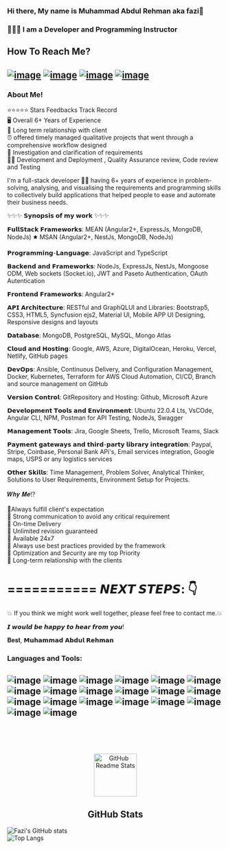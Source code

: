 ### Hi there, My name is Muhammad Abdul Rehman aka fazi👋 
### 🧑🏼‍🏭 I am a Developer and Programming Instructor
## How To Reach Me?
[![image](https://img.shields.io/badge/website-000000?style=for-the-badge&logo=About.me&logoColor=white)](https://abdulrehman.info/)
[![image](https://img.shields.io/badge/LinkedIn-0077B5?style=for-the-badge&logo=linkedin&logoColor=white)](https://www.linkedin.com/in/abdul-rehman-304882148/)
[![image](https://img.shields.io/badge/WhatsApp-25D366?style=for-the-badge&logo=whatsapp&logoColor=white)](https://wa.me/%2B923234101934)
[![image](https://img.shields.io/badge/Instagram-E4405F?style=for-the-badge&logo=instagram&logoColor=white)](https://www.instagram.com/fazi1live/)
---

### About Me!<br>
⭐⭐⭐⭐⭐ Stars Feedbacks Track Record<br>
🖥️ Overall 6+ Years of Experience<br>
🤝 Long term relationship with client<br>
⏰ offered timely managed qualitative projects that went through a comprehensive workflow designed<br>
🌟 Investigation and clarification of requirements<br>
💫💫 Development and Deployment , Quality Assurance review, Code review and Testing<br>

I'm a full-stack developer 👨‍💻 having 6+ years of experience in problem-solving, analysing, and visualising the requirements and programming skills to collectively build applications that helped people to ease and automate their business needs.

✨✨✨ 𝗦𝘆𝗻𝗼𝗽𝘀𝗶𝘀 𝗼𝗳 𝗺𝘆 𝘄𝗼𝗿𝗸 ✨✨✨

𝗙𝘂𝗹𝗹𝗦𝘁𝗮𝗰𝗸 𝗙𝗿𝗮𝗺𝗲𝘄𝗼𝗿𝗸𝘀: MEAN (Angular2+, ExpressJs, MongoDB, NodeJs) 🟊 MSAN (Angular2+, NestJs, MongoDB, NodeJs)

𝗣𝗿𝗼𝗴𝗿𝗮𝗺𝗺𝗶𝗻𝗴-𝗟𝗮𝗻𝗴𝘂𝗮𝗴𝗲: JavaScript and TypeScript

𝗕𝗮𝗰𝗸𝗲𝗻𝗱 𝗮𝗻𝗱 𝗙𝗿𝗮𝗺𝗲𝘄𝗼𝗿𝗸𝘀: NodeJs, ExpressJs, NestJs, Mongoose ODM, Web sockets (Socket.io), JWT and Paseto Authentication, OAuth Autentication

𝗙𝗿𝗼𝗻𝘁𝗲𝗻𝗱 𝗙𝗿𝗮𝗺𝗲𝘄𝗼𝗿𝗸𝘀: Angular2+

𝗔𝗣𝗜 𝗔𝗿𝗰𝗵𝗶𝘁𝗲𝗰𝘁𝘂𝗿𝗲: RESTful and GraphQLUI and Libraries: Bootstrap5, CSS3, HTML5, Syncfusion ejs2, Material UI, Mobile APP UI Designing, Responsive designs and layouts

𝗗𝗮𝘁𝗮𝗯𝗮𝘀𝗲: MongoDB, PostgreSQL, MySQL, Mongo Atlas

𝗖𝗹𝗼𝘂𝗱 𝗮𝗻𝗱 𝗛𝗼𝘀𝘁𝗶𝗻𝗴: Google, AWS, Azure, DigitalOcean, Heroku, Vercel, Netlify, GitHub pages

𝗗𝗲𝘃𝗢𝗽𝘀: Ansible, Continuous Delivery, and Configuration Management, Docker, Kubernetes, Terraform for AWS Cloud Automation, CI/CD, Branch and source management on GitHub

𝗩𝗲𝗿𝘀𝗶𝗼𝗻 𝗖𝗼𝗻𝘁𝗿𝗼𝗹: GitRepository and Hosting: Github, Microsoft Azure

𝗗𝗲𝘃𝗲𝗹𝗼𝗽𝗺𝗲𝗻𝘁 𝗧𝗼𝗼𝗹𝘀 𝗮𝗻𝗱 𝗘𝗻𝘃𝗶𝗿𝗼𝗻𝗺𝗲𝗻𝘁: Ubuntu 22.0.4 Lts, VsCOde, Angular CLI, NPM, Postman for API Testing, NodeJs, Swagger

𝗠𝗮𝗻𝗮𝗴𝗲𝗺𝗲𝗻𝘁 𝗧𝗼𝗼𝗹𝘀: Jira, Google Sheets, Trello, Microsoft Teams, Slack

𝗣𝗮𝘆𝗺𝗲𝗻𝘁 𝗴𝗮𝘁𝗲𝘄𝗮𝘆𝘀 𝗮𝗻𝗱 𝘁𝗵𝗶𝗿𝗱-𝗽𝗮𝗿𝘁𝘆 𝗹𝗶𝗯𝗿𝗮𝗿𝘆 𝗶𝗻𝘁𝗲𝗴𝗿𝗮𝘁𝗶𝗼𝗻: Paypal, Stripe, Coinbase, Personal Bank APi's, Email services integration, Google maps, USPS or any logistics services

𝗢𝘁𝗵𝗲𝗿 𝗦𝗸𝗶𝗹𝗹𝘀: Time Management, Problem Solver, Analytical Thinker, Solutions to User Requirements, Environment Setup for Projects.<br>
<br>
​𝑾𝒉𝒚 𝑴𝒆⁉️<br>
<br>
🚀Always​ fulfill​​​ client​'s​ expectation<br>
🚀 ​Strong communication​ to avoid any critical requirement​<br>
🚀 ​On-time Delivery​<br>
🚀 ​​Unlimited revision guaranteed<br>
🚀 ​​Available 24x7<br>
🚀 ​Always use best practices provided ​by the framework<br>
​​🚀 Optimization and Security are my top Priority​<br>
🚀​ Long-term relationship with the client​s<br>

===========
𝙉𝙀𝙓𝙏 𝙎𝙏𝙀𝙋𝙎: 👇
===========

💥 If you think we might work well together, please feel free to contact me.💥

𝙄 𝙬𝙤𝙪𝙡𝙙 𝙗𝙚 𝙝𝙖𝙥𝙥𝙮 𝙩𝙤 𝙝𝙚𝙖𝙧 𝙛𝙧𝙤𝙢 𝙮𝙤𝙪!

𝐁𝐞𝐬𝐭,
𝗠𝘂𝗵𝗮𝗺𝗺𝗮𝗱 𝗔𝗯𝗱𝘂𝗹 𝗥𝗲𝗵𝗺𝗮𝗻

### Languages and Tools:
![image](https://img.shields.io/badge/HTML5-E34F26?style=for-the-badge&logo=html5&logoColor=white)
![image](https://img.shields.io/badge/CSS3-1572B6?style=for-the-badge&logo=css3&logoColor=white)
![image](https://img.shields.io/badge/JavaScript-323330?style=for-the-badge&logo=javascript&logoColor=F7DF1E)
![image](https://img.shields.io/badge/TypeScript-007ACC?style=for-the-badge&logo=typescript&logoColor=white)
![image](https://img.shields.io/badge/Angular-DD0031?style=for-the-badge&logo=angular&logoColor=white)
![image](https://img.shields.io/badge/React_Native-20232A?style=for-the-badge&logo=react&logoColor=61DAFB)
![image](https://img.shields.io/badge/Node%20js-339933?style=for-the-badge&logo=nodedotjs&logoColor=white)
![image](https://img.shields.io/badge/Express%20js-000000?style=for-the-badge&logo=express&logoColor=white)
![image](https://img.shields.io/badge/MongoDB-4EA94B?style=for-the-badge&logo=mongodb&logoColor=white)
![image](https://img.shields.io/badge/Bootstrap-563D7C?style=for-the-badge&logo=bootstrap&logoColor=white)
![image](https://img.shields.io/badge/Heroku-430098?style=for-the-badge&logo=heroku&logoColor=white)
![image](https://img.shields.io/badge/Digital_Ocean-0080FF?style=for-the-badge&logo=DigitalOcean&logoColor=white)
![image](https://img.shields.io/badge/Amazon_AWS-FF9900?style=for-the-badge&logo=amazonaws&logoColor=white)
![image](https://img.shields.io/badge/Vercel-000000?style=for-the-badge&logo=vercel&logoColor=white)
![image](https://img.shields.io/badge/Figma-F24E1E?style=for-the-badge&logo=figma&logoColor=white)
![image](https://img.shields.io/badge/Docker-2CA5E0?style=for-the-badge&logo=docker&logoColor=white)
![image](https://img.shields.io/badge/Ubuntu-E95420?style=for-the-badge&logo=ubuntu&logoColor=white)
![image](https://img.shields.io/badge/Visual_Studio_Code-0078D4?style=for-the-badge&logo=visual%20studio%20code&logoColor=white)
![image](https://img.shields.io/badge/Postman-FF6C37?style=for-the-badge&logo=Postman&logoColor=white)
![image](https://img.shields.io/badge/Cloudflare-F38020?style=for-the-badge&logo=Cloudflare&logoColor=white)
---
<br><br><br>
<p align="center">
 <img width="100px" src="https://res.cloudinary.com/anuraghazra/image/upload/v1594908242/logo_ccswme.svg" align="center" alt="GitHub Readme Stats" />
 <h2 align="center">GitHub Stats</h2>



![Fazi's GitHub stats](https://github-readme-stats.vercel.app/api?username=fazi1live&show_icons=true&theme=radical)<br>
![Top Langs](https://github-readme-stats.vercel.app/api/top-langs/?username=fazi1live&theme=radical)
</p>
